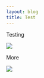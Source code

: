 ```yaml
---
layout: blog
title: Test
---
```

T﻿esting

![](/images/img_20220326_175845.jpg)

More

![](/images/img_20220326_175845.jpg)
